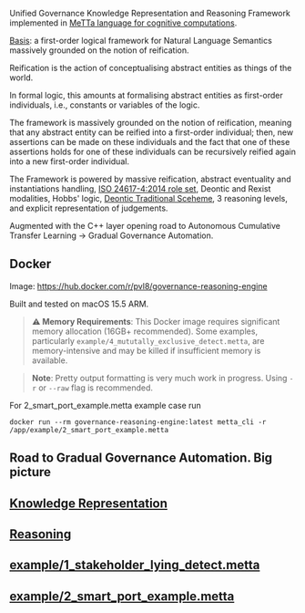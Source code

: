 Unified Governance Knowledge Representation and Reasoning Framework implemented in [MeTTa language for cognitive computations](https://metta-lang.dev/).

[Basis](https://www.cambridge.org/core/books/formal-theory-of-commonsense-psychology/20289940AFB026AB3EF31EBCF8875628#fndtn-information): a first-order logical framework for Natural Language Semantics massively grounded on the notion of reification.

Reification is the action of conceptualising abstract entities as things of the world. 

In formal logic, this amounts at formalising abstract entities as first-order individuals, i.e., constants or variables of the logic. 

The framework is massively grounded on the notion of reification, meaning that any abstract entity can be reified into a first-order individual; then, new assertions can be made on these individuals and the fact that one of these assertions holds for one of these individuals can be recursively reified again into a new first-order individual.

The Framework is powered by massive reification, abstract eventuality and instantiations handling, [ISO 24617-4:2014 role set](https://www.iso.org/standard/56866.html), Deontic and Rexist modalities, Hobbs' logic, [Deontic Traditional Sceheme](https://plato.stanford.edu/entries/logic-deontic/index.html#fighex), 3 reasoning levels, and explicit representation of judgements. 

Augmented with the C++ layer opening road to Autonomous Cumulative Transfer Learning -> Gradual Governance Automation.

## Docker 

Image: https://hub.docker.com/r/pvl8/governance-reasoning-engine

Built and tested on macOS 15.5 ARM.

> **⚠️ Memory Requirements**: This Docker image requires significant memory allocation (16GB+ recommended). Some examples, particularly `example/4_mututally_exclusive_detect.metta`, are memory-intensive and may be killed if insufficient memory is available.

> **Note**: Pretty output formatting is very much work in progress. Using `-r` or `--raw` flag is recommended.

For 2_smart_port_example.metta example case run 

```
docker run --rm governance-reasoning-engine:latest metta_cli -r /app/example/2_smart_port_example.metta
```

## Road to Gradual Governance Automation. Big picture

## [Knowledge Representation](https://github.com/Formal-Methods-Group/governance-reasoning-engine/tree/main/knowledge)

## [Reasoning](https://github.com/Formal-Methods-Group/governance-reasoning-engine/tree/main/reason)

## [example/1_stakeholder_lying_detect.metta](https://github.com/Formal-Methods-Group/governance-reasoning-engine/blob/main/example/1_stakeholder_lying_detect.metta)

## [example/2_smart_port_example.metta](https://github.com/Formal-Methods-Group/governance-reasoning-engine/blob/main/example/2_smart_port_example.metta)
